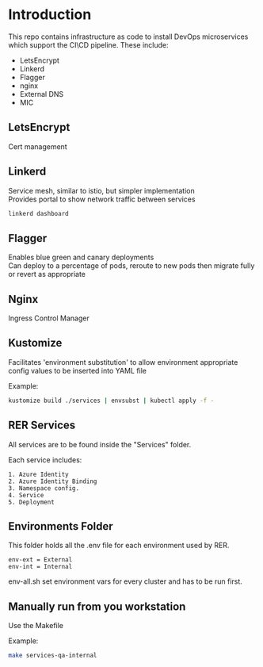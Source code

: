 # Introduction

This repo contains infrastructure as code to install DevOps microservices which support the CI\CD pipeline. These include:

- LetsEncrypt
- Linkerd
- Flagger
- nginx
- External DNS
- MIC

 

## LetsEncrypt

Cert management

## Linkerd

Service mesh, similar to istio, but simpler implementation  
Provides portal to show network traffic between services  

````bash
linkerd dashboard
````

## Flagger

Enables blue green and canary deployments  
Can deploy to a percentage of pods, reroute to new pods then migrate fully or revert as appropriate

## Nginx

Ingress Control Manager

## Kustomize

Facilitates 'environment substitution' to allow environment appropriate config values to be inserted into YAML file

Example:

````bash
kustomize build ./services | envsubst | kubectl apply -f -
````


## RER Services

All services are to be found inside the "Services" folder.

Each service includes:

    1. Azure Identity
    2. Azure Identity Binding
    3. Namespace config.
    4. Service
    5. Deployment


## Environments Folder 

This folder holds all the .env file for each environment used by RER.

````
env-ext = External
env-int = Internal
````

env-all.sh set environment vars for every cluster and has to be run first.

## Manually run from you workstation

Use the Makefile

Example:

```bash
make services-qa-internal
```
